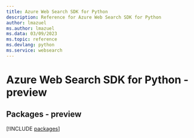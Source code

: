 ```yaml
---
title: Azure Web Search SDK for Python
description: Reference for Azure Web Search SDK for Python
author: lmazuel
ms.author: lmazuel
ms.data: 03/09/2023
ms.topic: reference
ms.devlang: python
ms.service: websearch
---
```

# Azure Web Search SDK for Python - preview
## Packages - preview
[!INCLUDE [packages](web-search-index.md)]